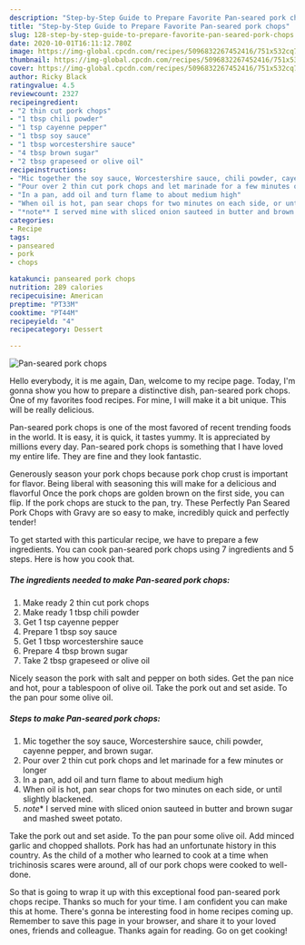 ```yaml
---
description: "Step-by-Step Guide to Prepare Favorite Pan-seared pork chops"
title: "Step-by-Step Guide to Prepare Favorite Pan-seared pork chops"
slug: 128-step-by-step-guide-to-prepare-favorite-pan-seared-pork-chops
date: 2020-10-01T16:11:12.780Z
image: https://img-global.cpcdn.com/recipes/5096832267452416/751x532cq70/pan-seared-pork-chops-recipe-main-photo.jpg
thumbnail: https://img-global.cpcdn.com/recipes/5096832267452416/751x532cq70/pan-seared-pork-chops-recipe-main-photo.jpg
cover: https://img-global.cpcdn.com/recipes/5096832267452416/751x532cq70/pan-seared-pork-chops-recipe-main-photo.jpg
author: Ricky Black
ratingvalue: 4.5
reviewcount: 2327
recipeingredient:
- "2 thin cut pork chops"
- "1 tbsp chili powder"
- "1 tsp cayenne pepper"
- "1 tbsp soy sauce"
- "1 tbsp worcestershire sauce"
- "4 tbsp brown sugar"
- "2 tbsp grapeseed or olive oil"
recipeinstructions:
- "Mic together the soy sauce, Worcestershire sauce, chili powder, cayenne pepper, and brown sugar."
- "Pour over 2 thin cut pork chops and let marinade for a few minutes or longer"
- "In a pan, add oil and turn flame to about medium high"
- "When oil is hot, pan sear chops for two minutes on each side, or until slightly blackened."
- "*note** I served mine with sliced onion sauteed in butter and brown sugar and mashed sweet potato."
categories:
- Recipe
tags:
- panseared
- pork
- chops

katakunci: panseared pork chops 
nutrition: 289 calories
recipecuisine: American
preptime: "PT33M"
cooktime: "PT44M"
recipeyield: "4"
recipecategory: Dessert

---
```



![Pan-seared pork chops](https://img-global.cpcdn.com/recipes/5096832267452416/751x532cq70/pan-seared-pork-chops-recipe-main-photo.jpg)

Hello everybody, it is me again, Dan, welcome to my recipe page. Today, I'm gonna show you how to prepare a distinctive dish, pan-seared pork chops. One of my favorites food recipes. For mine, I will make it a bit unique. This will be really delicious.

Pan-seared pork chops is one of the most favored of recent trending foods in the world. It is easy, it is quick, it tastes yummy. It is appreciated by millions every day. Pan-seared pork chops is something that I have loved my entire life. They are fine and they look fantastic.

Generously season your pork chops because pork chop crust is important for flavor. Being liberal with seasoning this will make for a delicious and flavorful Once the pork chops are golden brown on the first side, you can flip. If the pork chops are stuck to the pan, try. These Perfectly Pan Seared Pork Chops with Gravy are so easy to make, incredibly quick and perfectly tender!


To get started with this particular recipe, we have to prepare a few ingredients. You can cook pan-seared pork chops using 7 ingredients and 5 steps. Here is how you cook that.

<!--inarticleads1-->

##### The ingredients needed to make Pan-seared pork chops:

1. Make ready 2 thin cut pork chops
1. Make ready 1 tbsp chili powder
1. Get 1 tsp cayenne pepper
1. Prepare 1 tbsp soy sauce
1. Get 1 tbsp worcestershire sauce
1. Prepare 4 tbsp brown sugar
1. Take 2 tbsp grapeseed or olive oil


Nicely season the pork with salt and pepper on both sides. Get the pan nice and hot, pour a tablespoon of olive oil. Take the pork out and set aside. To the pan pour some olive oil. 

<!--inarticleads2-->

##### Steps to make Pan-seared pork chops:

1. Mic together the soy sauce, Worcestershire sauce, chili powder, cayenne pepper, and brown sugar.
1. Pour over 2 thin cut pork chops and let marinade for a few minutes or longer
1. In a pan, add oil and turn flame to about medium high
1. When oil is hot, pan sear chops for two minutes on each side, or until slightly blackened.
1. *note** I served mine with sliced onion sauteed in butter and brown sugar and mashed sweet potato.


Take the pork out and set aside. To the pan pour some olive oil. Add minced garlic and chopped shallots. Pork has had an unfortunate history in this country. As the child of a mother who learned to cook at a time when trichinosis scares were around, all of our pork chops were cooked to well-done. 

So that is going to wrap it up with this exceptional food pan-seared pork chops recipe. Thanks so much for your time. I am confident you can make this at home. There's gonna be interesting food in home recipes coming up. Remember to save this page in your browser, and share it to your loved ones, friends and colleague. Thanks again for reading. Go on get cooking!
